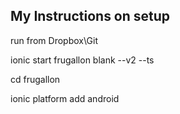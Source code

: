 
## My Instructions on setup

run from Dropbox\Git

ionic start frugallon blank --v2 --ts

cd frugallon

ionic platform add android
